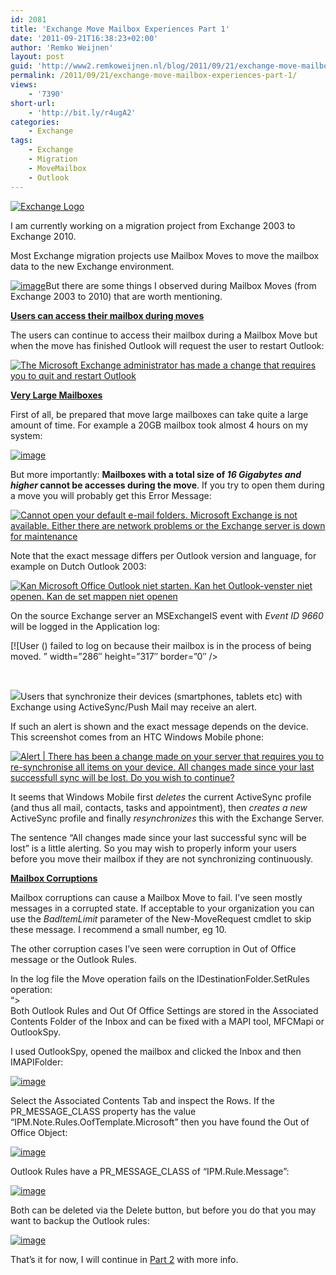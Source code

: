 ```yaml
---
id: 2081
title: 'Exchange Move Mailbox Experiences Part 1'
date: '2011-09-21T16:38:23+02:00'
author: 'Remko Weijnen'
layout: post
guid: 'http://www2.remkoweijnen.nl/blog/2011/09/21/exchange-move-mailbox-experiences-part-1/'
permalink: /2011/09/21/exchange-move-mailbox-experiences-part-1/
views:
    - '7390'
short-url:
    - 'http://bit.ly/r4ugA2'
categories:
    - Exchange
tags:
    - Exchange
    - Migration
    - MoveMailbox
    - Outlook
---
```


[![Exchange Logo](http://192.168.40.25:8081/wp-content/uploads/2011/06/SNAGHTML1ca684c_thumb.png?9d7bd4 "Exchange Logo")](http://192.168.40.25:8081/wp-content/uploads/2011/06/SNAGHTML1ca684c.png?9d7bd4)

I am currently working on a migration project from Exchange 2003 to Exchange 2010.

Most Exchange migration projects use Mailbox Moves to move the mailbox data to the new Exchange environment.

[![image](http://192.168.40.25:8081/wp-content/uploads/2011/09/image_thumb1.png "image")](http://192.168.40.25:8081/wp-content/uploads/2011/09/image1.png)But there are some things I observed during Mailbox Moves (from Exchange 2003 to 2010) that are worth mentioning.

<span style="text-decoration: underline;">**Users can access their mailbox during moves**</span>

The users can continue to access their mailbox during a Mailbox Move but when the move has finished Outlook will request the user to restart Outlook:

[![The Microsoft Exchange administrator has made a change that requires you to quit and restart Outlook](http://192.168.40.25:8081/wp-content/uploads/2011/09/image_thumb2.png "Microsoft Outlook")](http://192.168.40.25:8081/wp-content/uploads/2011/09/image2.png)

<span style="text-decoration: underline;">**Very Large Mailboxes**</span>

First of all, be prepared that move large mailboxes can take quite a large amount of time. For example a 20GB mailbox took almost 4 hours on my system:

[![image](http://192.168.40.25:8081/wp-content/uploads/2011/09/image_thumb3.png "image")](http://192.168.40.25:8081/wp-content/uploads/2011/09/image3.png)

But more importantly: **Mailboxes with a total size of *16 Gigabytes and higher* cannot be accesses during the move**. If you try to open them during a move you will probably get this Error Message:

[![Cannot open your default e-mail folders. Microsoft Exchange is not available. Either there are network problems or the Exchange server is down for maintenance](http://192.168.40.25:8081/wp-content/uploads/2011/09/image_thumb4.png "Microsoft Outlook")](http://192.168.40.25:8081/wp-content/uploads/2011/09/image4.png)

Note that the exact message differs per Outlook version and language, for example on Dutch Outlook 2003:

[![Kan Microsoft Office Outlook niet starten. Kan het Outlook-venster niet openen. Kan de set mappen niet openen](http://192.168.40.25:8081/wp-content/uploads/2011/09/image_thumb5.png "Microsoft Outlook")](http://192.168.40.25:8081/wp-content/uploads/2011/09/image5.png)

On the source Exchange server an MSExchangeIS event with *Event ID 9660* will be logged in the Application log:

[![User <userName> (<legacyExchangeDn>) failed to log on because their mailbox is in the process of being moved. ” width=”286″ height=”317″ border=”0″ /></a></p>
<p> </p>
<p><span style=](http://192.168.40.25:8081/wp-content/uploads/2011/09/image_thumb6.png "Event Properties")**Device Synchronization**](http://192.168.40.25:8081/wp-content/uploads/2011/09/image6.png)

![](http://www.agatsolutions.com/AgatSite/images/Filters/ActiveSync-Big.png)Users that synchronize their devices (smartphones, tablets etc) with Exchange using ActiveSync/Push Mail may receive an alert.

If such an alert is shown and the exact message depends on the device. This screenshot comes from an HTC Windows Mobile phone:

[![Alert | There has been a change made on your server that requires you to re-synchronise all items on your device. All changes made since your last successfull sync will be lost. Do you wish to continue?](http://192.168.40.25:8081/wp-content/uploads/2011/09/image_thumb7.png "Warning Message")](http://192.168.40.25:8081/wp-content/uploads/2011/09/image7.png)

It seems that Windows Mobile first *deletes* the current ActiveSync profile (and thus all mail, contacts, tasks and appointment), then *creates a new* ActiveSync profile and finally *resynchronizes* this with the Exchange Server.

The sentence “All changes made since your last successful sync will be lost” is a little alerting. So you may wish to properly inform your users before you move their mailbox if they are not synchronizing continuously.

<span style="text-decoration: underline;">**Mailbox Corruptions**</span>

Mailbox corruptions can cause a Mailbox Move to fail. I’ve seen mostly messages in a corrupted state. If acceptable to your organization you can use the *BadItemLimit* parameter of the New-MoveRequest cmdlet to skip these message. I recommend a small number, eg 10.

The other corruption cases I’ve seen were corruption in Out of Office message or the Outlook Rules.

In the log file the Move operation fails on the IDestinationFolder.SetRules operation:  
“&gt;  
Both Outlook Rules and Out Of Office Settings are stored in the Associated Contents Folder of the Inbox and can be fixed with a MAPI tool, MFCMapi or OutlookSpy.

I used OutlookSpy, opened the mailbox and clicked the Inbox and then IMAPIFolder:

[![image](http://192.168.40.25:8081/wp-content/uploads/2011/09/image_thumb8.png "image")](http://192.168.40.25:8081/wp-content/uploads/2011/09/image8.png)

Select the Associated Contents Tab and inspect the Rows. If the PR\_MESSAGE\_CLASS property has the value “IPM.Note.Rules.OofTemplate.Microsoft” then you have found the Out of Office Object:

[![image](http://192.168.40.25:8081/wp-content/uploads/2011/09/image_thumb9.png "image")](http://192.168.40.25:8081/wp-content/uploads/2011/09/image9.png)

Outlook Rules have a PR\_MESSAGE\_CLASS of “IPM.Rule.Message”:

[![image](http://192.168.40.25:8081/wp-content/uploads/2011/09/image_thumb10.png "image")](http://192.168.40.25:8081/wp-content/uploads/2011/09/image10.png)

Both can be deleted via the Delete button, but before you do that you may want to backup the Outlook rules:

[![image](http://192.168.40.25:8081/wp-content/uploads/2011/09/image_thumb11.png "image")](http://192.168.40.25:8081/wp-content/uploads/2011/09/image11.png)

That’s it for now, I will continue in [Part 2](http://192.168.40.25:8081/2011/09/27/exchange-move-mailbox-experiences-part-2/) with more info.